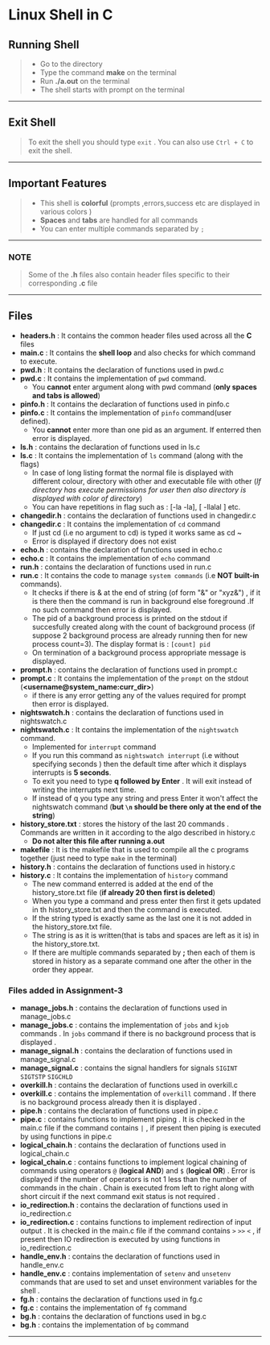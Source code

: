 # Linux Shell in C 
## Running Shell
> - Go to the directory
> - Type the command **make** on the terminal
> - Run **./a.out** on the terminal
> - The shell starts with prompt on the terminal
---
## Exit Shell
> To exit the shell you should type `exit` . You can also use `Ctrl + C` to exit the shell.
---
## Important Features
> - This shell is **colorful** (prompts ,errors,success etc are displayed in various colors )
> - **Spaces** and **tabs** are handled for all commands
> - You can enter multiple commands separated by `;`
---
### NOTE 
> Some of the **.h** files also contain header files specific to their corresponding **.c** file
---
## Files

- **headers.h** : It contains the common header files used across all the **C** files
- **main.c** : It contains the **shell loop** and also checks for which command to execute.
- **pwd.h** : It contains the declaration of functions used in pwd.c
- **pwd.c** : It contains the implementation of `pwd` command.
    * You **cannot** enter argument along with pwd command (**only spaces and tabs is allowed**)
- **pinfo.h** : It contains the declaration of functions used in pinfo.c
- **pinfo.c** : It contains the implementation of `pinfo` command(user defined).
    * You **cannot** enter more than one pid as an argument. If enterred then error is displayed.
- **ls.h** : contains the declaration of functions used in ls.c
- **ls.c** : It contains the implementation of `ls` command (along with the flags)
    * In case of long listing format the normal file is displayed with different colour, directory with other and executable file with other (*If directory has execute permissions for user then also directory is displayed with color of directory*)
    * You can have repetitions  in flag such as : [-la -la], [ -llalal ] etc.
- **changedir.h** : contains the declaration of functions used in changedir.c
- **changedir.c** : It contains the implementation of `cd` command
    *  If just cd (i.e no argument to cd) is typed it works same as cd ~ 
    *  Error is displayed if directory does not exist
- **echo.h** : contains the declaration of functions used in echo.c
- **echo.c** : It contains the implementation of `echo` command
- **run.h** : contains the declaration of functions used in run.c
- **run.c** : It contains the code to manage `system commands` (i.e **NOT built-in** commands). 
    * It checks if there is & at the end of string (of form "&" or "xyz&") , if it is there then the command is run in background else foreground .If no such command then error is displayed.
    * The pid of a background process is printed on the stdout if succesfully created along with the count of background process (if suppose 2 background process are already running then for new process count=3). The display format is : `[count] pid`
    * On termination of a background process appropriate message is displayed.
- **prompt.h** : contains the declaration of functions used in prompt.c
- **prompt.c** : It contains the implementation of the `prompt` on the stdout (**<username@system_name:curr_dir>**)
    * if there is any error getting any of the values required for prompt then error is displayed.
- **nightswatch.h** : contains the declaration of functions used in nightswatch.c
- **nightswatch.c** : It contains the implementation of the `nightswatch` command.
    * Implemented for `interrupt` command
    * If you run this command as `nightswatch interrupt` (i.e without specifying seconds ) then the default time after which it displays interrupts is **5 seconds**.
    * To exit you need to type **q followed by Enter** . It will exit instead of writing the interrupts next time.
    * If instead of q you type any string and press Enter it won't affect the nightswatch command (**but `\n` should be there only at the end of the string**)
- **history_store.txt** : stores the history of the last 20 commands . Commands are written in it according to the algo described in history.c
    * **Do not alter this file after running a.out**
- **makefile** : It is the makefile that is used to compile all the c programs together (just need to type `make` in the terminal)
- **history.h** : contains the declaration of functions used in history.c
- **history.c** : It contains the implementation of `history` command
    * The new command enterred is added at the end of the history_store.txt file (**if already 20 then first is deleted**)
    * When you type a command and press enter then first it gets updated in th history_store.txt and then the command is executed.
    * If the string typed is exactly same as the last one it is not added in the history_store.txt file. 
    * The string is as it is written(that is tabs and spaces are left as it is) in the history_store.txt.
    * If there are multiple commands separated by **;** then each of them is stored in history as a separate command one after the other in the order they appear.

### Files added in Assignment-3
- **manage_jobs.h** : contains the declaration of functions used in manage_jobs.c
- **manage_jobs.c** : contains the implementation of `jobs` and `kjob` commands . In `jobs` command if there is no background process that is displayed . 
- **manage_signal.h** : contains the declaration of functions used in manage_signal.c
- **manage_signal.c** : contains the signal handlers for signals `SIGINT` `SIGTSTP` `SIGCHLD`
- **overkill.h** : contains the declaration of functions used in overkill.c
- **overkill.c** : contains the implementation of `overkill` command . If there is no background process already then it is displayed .
- **pipe.h** : contains the declaration of functions used in pipe.c
- **pipe.c** : contains functions to implement piping . It is checked in the main.c file if the command contains `|` , if present then piping is executed by using functions in pipe.c
- **logical_chain.h** : contains the declaration of functions used in logical_chain.c
- **logical_chain.c** : contains functions to implement logical chaining of commands using operators `@`  (**logical AND**) and `$` (**logical OR**) . Error is displayed if the number of operators is not 1 less than the number of commands in the chain . Chain is executed from left to right along with short circuit if the next command exit status is not required .
- **io_redirection.h** : contains the declaration of functions used in io_redirection.c
- **io_redirection.c** : contains functions to implement redirection of input output . It is checked in the main.c file if the command contains `>` `>>` `<` , if present then IO redirection is executed by using functions in io_redirection.c
- **handle_env.h** : contains the declaration of functions used in handle_env.c
- **handle_env.c** : contains implementation of `setenv` and `unsetenv` commands that are used to set and unset environment variables for the shell .
- **fg.h** : contains the declaration of functions used in fg.c
- **fg.c** : contains the implementation of `fg` command
- **bg.h** : contains the declaration of functions used in bg.c
- **bg.h** : contains the implementation of `bg` command 


---
